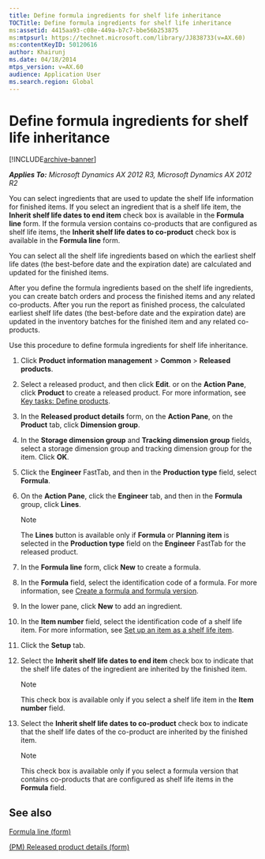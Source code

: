 ```yaml
---
title: Define formula ingredients for shelf life inheritance
TOCTitle: Define formula ingredients for shelf life inheritance
ms:assetid: 4415aa93-c08e-449a-b7c7-bbe56b253875
ms:mtpsurl: https://technet.microsoft.com/library/JJ838733(v=AX.60)
ms:contentKeyID: 50120616
author: Khairunj
ms.date: 04/18/2014
mtps_version: v=AX.60
audience: Application User
ms.search.region: Global
---
```


# Define formula ingredients for shelf life inheritance 


[!INCLUDE[archive-banner](includes/archive-banner.md)]


_**Applies To:** Microsoft Dynamics AX 2012 R3, Microsoft Dynamics AX 2012 R2_

You can select ingredients that are used to update the shelf life information for finished items. If you select an ingredient that is a shelf life item, the **Inherit shelf life dates to end item** check box is available in the **Formula line** form. If the formula version contains co-products that are configured as shelf life items, the **Inherit shelf life dates to co-product** check box is available in the **Formula line** form.

You can select all the shelf life ingredients based on which the earliest shelf life dates (the best-before date and the expiration date) are calculated and updated for the finished items.

After you define the formula ingredients based on the shelf life ingredients, you can create batch orders and process the finished items and any related co-products. After you run the report as finished process, the calculated earliest shelf life dates (the best-before date and the expiration date) are updated in the inventory batches for the finished item and any related co-products.

Use this procedure to define formula ingredients for shelf life inheritance.

1.  Click **Product information management** \> **Common** \> **Released products**.

2.  Select a released product, and then click **Edit**. or on the **Action Pane**, click **Product** to create a released product. For more information, see [Key tasks: Define products](key-tasks-define-products.md).

3.  In the **Released product details** form, on the **Action Pane**, on the **Product** tab, click **Dimension group**.

4.  In the **Storage dimension group** and **Tracking dimension group** fields, select a storage dimension group and tracking dimension group for the item. Click **OK**.

5.  Click the **Engineer** FastTab, and then in the **Production type** field, select **Formula**.

6.  On the **Action Pane**, click the **Engineer** tab, and then in the **Formula** group, click **Lines**.
    

    > [!NOTE]
    > <P>The <STRONG>Lines</STRONG> button is available only if <STRONG>Formula</STRONG> or <STRONG>Planning item</STRONG> is selected in the <STRONG>Production type</STRONG> field on the <STRONG>Engineer</STRONG> FastTab for the released product.</P>



7.  In the **Formula line** form, click **New** to create a formula.

8.  In the **Formula** field, select the identification code of a formula. For more information, see [Create a formula and formula version](create-a-formula-and-formula-version.md).

9.  In the lower pane, click **New** to add an ingredient.

10. In the **Item number** field, select the identification code of a shelf life item. For more information, see [Set up an item as a shelf life item](set-up-an-item-as-a-shelf-life-item.md).

11. Click the **Setup** tab.

12. Select the **Inherit shelf life dates to end item** check box to indicate that the shelf life dates of the ingredient are inherited by the finished item.
    

    > [!NOTE]
    > <P>This check box is available only if you select a shelf life item in the <STRONG>Item number</STRONG> field.</P>



13. Select the **Inherit shelf life dates to co-product** check box to indicate that the shelf life dates of the co-product are inherited by the finished item.
    

    > [!NOTE]
    > <P>This check box is available only if you select a formula version that contains co-products that are configured as shelf life items in the <STRONG>Formula</STRONG> field.</P>



## See also

[Formula line (form)](https://technet.microsoft.com/library/hh352331\(v=ax.60\))

[(PM) Released product details (form)](https://technet.microsoft.com/library/hh352306\(v=ax.60\))

  


